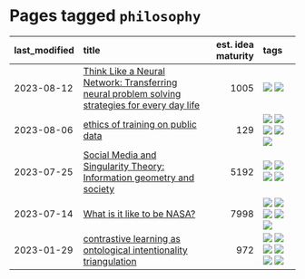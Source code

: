 # Pages tagged `philosophy`

|last_modified|title|est. idea maturity|tags
|:---|:---|---:|:---|
|2023-08-12|[Think Like a Neural Network: Transferring neural problem solving strategies for every day life](../think_like_an_ann.md)|1005|[![](https://img.shields.io/badge/tag-philosophy-752fd7)](../tags/philosophy.md) [![](https://img.shields.io/badge/tag-publication-9c3a4a)](../tags/publication.md)|
|2023-08-06|[ethics of training on public data](../ethics_of_public_data.md)|129|[![](https://img.shields.io/badge/tag-ai_ethics-e8ae48)](../tags/ai_ethics.md) [![](https://img.shields.io/badge/tag-ethics-b5ec2c)](../tags/ethics.md) [![](https://img.shields.io/badge/tag-fair_use-f76896)](../tags/fair_use.md) [![](https://img.shields.io/badge/tag-philosophy-752fd7)](../tags/philosophy.md) [![](https://img.shields.io/badge/tag-remix_culture-0e5ec)](../tags/remix_culture.md)|
|2023-07-25|[Social Media and Singularity Theory: Information geometry and society](../social_singularities.md)|5192|[![](https://img.shields.io/badge/tag-alignment-d9f12f)](../tags/alignment.md) [![](https://img.shields.io/badge/tag-information_geometry-926797)](../tags/information_geometry.md) [![](https://img.shields.io/badge/tag-philosophy-752fd7)](../tags/philosophy.md) [![](https://img.shields.io/badge/tag-publication-9c3a4a)](../tags/publication.md)|
|2023-07-14|[What is it like to be NASA?](../what_is_it_like_to_be_nasa.md)|7998|[![](https://img.shields.io/badge/tag-disunity_of_identity-5fba1d)](../tags/disunity_of_identity.md) [![](https://img.shields.io/badge/tag-organization_as_entity-587798)](../tags/organization_as_entity.md) [![](https://img.shields.io/badge/tag-philosophy-752fd7)](../tags/philosophy.md) [![](https://img.shields.io/badge/tag-society_of_mind-2c91b4)](../tags/society_of_mind.md) [![](https://img.shields.io/badge/tag-theory_of_mind-d2ea1b)](../tags/theory_of_mind.md)|
|2023-01-29|[contrastive learning as ontological intentionality triangulation](../contrastive_learning_as_ontological_intentionality_triangulation.md)|972|[![](https://img.shields.io/badge/tag-meta-b4243e)](../tags/meta.md) [![](https://img.shields.io/badge/tag-philosophy-752fd7)](../tags/philosophy.md) [![](https://img.shields.io/badge/tag-semiotics-b7fb0)](../tags/semiotics.md) [![](https://img.shields.io/badge/tag-synesthesia-b25b5)](../tags/synesthesia.md) [![](https://img.shields.io/badge/tag-theory-76bb24)](../tags/theory.md) [![](https://img.shields.io/badge/tag-wip-a68128)](../tags/wip.md)|